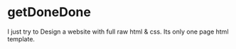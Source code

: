 # getDoneDone

I just try to Design a website with full raw html &amp; css. Its only one page html template. 
